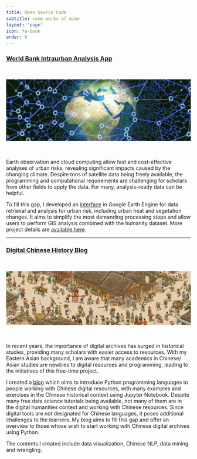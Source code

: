 ```yaml
---
title: Open Source Code
subtitle: some works of mine
layout: "page"
icon: fa-book
order: 6
---
```


### [**World Bank Intraurban Analysis App**](https://sites.google.com/view/intraurban/home)

<br>

[<img alt="" width="700px" src="assets/images/eobanner.jpg" />](https://sites.google.com/view/intraurban/home)

<br>

Earth observation and cloud computing allow fast and cost-effective analyses of urban risks, revealing significant impacts caused by the changing climate. Despite tons of satellite data being freely available, the programming and computational requirements are challenging for scholars from other fields to apply the data. For many, analysis-ready data can be helpful. 

To fill this gap, I developed an [interface](https://sites.google.com/view/intraurban/home) in Google Earth Engine for data retrieval and analysis for urban risk, including urban heat and vegetation changes. It aims to simplify the most demanding processing steps and allow users to perform GIS analysis combined with the humanity dataset. More project details are [available here](https://pinkychow1010.github.io/project/2023/01/01/intraurban.html).


***


### [**Digital Chinese History Blog**](https://pinkychow1010.github.io/digital-chinese-history-blog/)

<br>

[<img alt="" width="700px" src="assets/images/blog.jpg" />](https://pinkychow1010.github.io/digital-chinese-history-blog/)

<br>

In recent years, the importance of digital archives has surged in historical studies, providing many scholars with easier access to resources. With my Eastern Asian background, I am aware that many academics in Chinese/ Asian studies are newbies to digital resources and programming, leading to the initiatives of this free-time project. 

I created a [blog](https://pinkychow1010.github.io/digital-chinese-history-blog/) which aims to introduce Python programming languages to people working with Chinese digital resources, with many examples and exercises in the Chinese historical context using Jupyter Notebook. Despite many free data science tutorials being available, not many of them are in the digital humanities context and working with Chinese resources. Since digital tools are not designated for Chinese languages, it poses additional challenges to the learners. My blog aims to fill this gap and offer an overview to those whose wish to start working with Chinese digital archives using Python. 

The contents I created include data visualization, Chinese NLP,  data mining and wrangling.

<!-- 
<a href='https://pinkychow1010.github.io/digital-chinese-history-blog/' class="button scrolly">Click to View</a>
 -->
